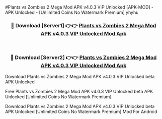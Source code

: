 #Plants vs Zombies 2 Mega Mod APK v4.0.3 VIP Unlocked [APK-MOD] - APK Unlocked - [Unlimited Coins No Watermark Premium] yhyhu



<div align="center">

<h3>🔴 Download [Server1] 👉👉 <a href="https://momento.my/?title=Plants_vs_Zombies_2_Mega_Mod_APK_v4.0.3_VIP_Unlocked">Plants vs Zombies 2 Mega Mod APK v4.0.3 VIP Unlocked Mod Apk</a></h3><br>

<h3>🔴 Download [Server2] 👉👉 <a href="https://momento.my/?title=Plants_vs_Zombies_2_Mega_Mod_APK_v4.0.3_VIP_Unlocked">Plants vs Zombies 2 Mega Mod APK v4.0.3 VIP Unlocked Mod Apk</a></h3>
</div>



Download Plants vs Zombies 2 Mega Mod APK v4.0.3 VIP Unlocked beta APK Unlocked

Free Plants vs Zombies 2 Mega Mod APK v4.0.3 VIP Unlocked beta APK Unlocked [Unlimited Coins No Watermark Premium]

Download Plants vs Zombies 2 Mega Mod APK v4.0.3 VIP Unlocked beta APK Unlocked [Unlimited Coins No Watermark Premium] Mod For Android

